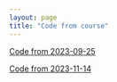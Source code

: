 ```yaml
---
layout: page
title: "Code from course"
---
```


[Code from 2023-09-25](https://raw.githubusercontent.com/KUBDatalab/beginning-R/main/files/20230925-intro-script.R)

[Code from 2023-11-14](https://raw.githubusercontent.com/KUBDatalab/beginning-R/main/files/20231114-intro-script.R)